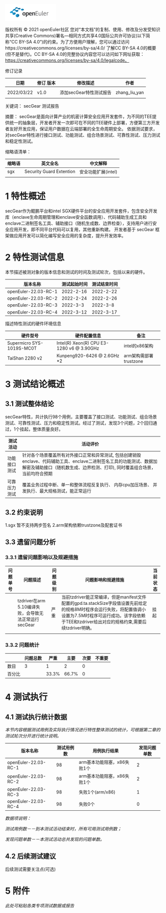 ![openEuler ico](../../images/openEuler.png)

版权所有 © 2021  openEuler社区
 您对“本文档”的复制、使用、修改及分发受知识共享(Creative Commons)署名—相同方式共享4.0国际公共许可协议(以下简称“CC BY-SA 4.0”)的约束。为了方便用户理解，您可以通过访问https://creativecommons.org/licenses/by-sa/4.0/ 了解CC BY-SA 4.0的概要 (但不是替代)。CC BY-SA 4.0的完整协议内容您可以访问如下网址获取：https://creativecommons.org/licenses/by-sa/4.0/legalcode。

修订记录

| 日期     | 修订   版本 | 修改描述                | 作者 |
| ----     | ----------- | --------              | ----        |
|          |             |                       |             |
|2022/03/22|     v1.0    | 添加secGear特性测试报告 |zhang_liu_yan|
|          |             |                        |             |

 关键词： secGear 测试报告 

 

摘要：
secGear是面向计算产业的机密计算安全应用开发套件，为不同的TEE提供统一的抽象层，开发者开发一次即可在不同的TEE硬件上部署，方便第三方开发者友好开发应用，保证用户数据在云端部署的全生命周期安全。
依据测试要求，对secGear特性进行接口测试、功能测试、组合场景测试、可靠性测试、压力测试和稳定性测试。

 

缩略语清单：

| 缩略语 | 英文全名                   |          中文解释   |
| ------ | --------                 |--------              |
| sgx    | Security Guard Extention |   安全功能扩展(intel) |
|        |                          |          |

# 1     特性概述

secGear作为鲲鹏平台和intel SGX硬件平台的安全应用开发套件，包含安全开发库（enclave生命周期管理和enclave安全函数调用）、代码辅助生成工具和enclave二进制签名工具、辅助接口（随机生成数、边界检查），支持用户进行安全应用开发，即不同平台代码可以复用，其他重新构建。
开发者基于 secGear 框架做应用开发可以简化编写安全应用的复杂度，提升开发效率。

# 2     特性测试信息

本节描述被测对象的版本信息和测试的时间及测试轮次，包括以来的硬件。

| 版本名称            | 测试起始时间 | 测试结束时间 |
| --------           | ------------ | -----------|
|openEuler-22.03-RC-1| 2022-2-16   |   2022-2-22   |
|openEuler-22.03-RC-2| 2022-2-24   |   2022-2-26  |
|openEuler-22.03-RC-3| 2022-3-3   |   2022-3-8  |
|openEuler-22.03-RC-4| 2022-3-12   |   2022-3-17  |


描述特性测试的硬件环境信息

| 硬件型号                  | 硬件配置信息                                |  备注         |
| --------                 | ------------                                | ----         |
| Supermicro SYS-1019S-MC0T| Intel(R) Xeon(R) CPU E3-1280 v6 @ 3.90GHz   |intel的x86架构 |
|TaiShan 2280 v2 |Kunpeng920-6426 @ 2.6GHz *2   | arm架构需部署trustzone|

# 3     测试结论概述

## 3.1   测试整体结论

secGear特性，共计执行98个用例，主要覆盖了接口测试、功能测试、组合场景测试、可靠性测试、压力和稳定性测试。经过了测试，发现3个问题，2个回归通过，1个挂起，整体质量良好。

| 测试活动     | 活动评价  |
| --------    | --------                                                                                |
| 功能接口测试 |针对各个场景覆盖所有对外接口正常和异常测试,  包括创建销毁enclave、代码辅助工具、enclave二进制签名工具的功能测试、数据加解密及辅助接口（随机数生成、边界检测、打印), 同时覆盖组合场景，当前均符合预期 |
| 可靠压力测试 |  覆盖业务过程中断、单一和整体流程反复执行、 内存cpu加压场景、 并发执行、最大规格测试，能正常运行 |


## 3.2   约束说明

1.sgx 暂不支持两步签名
2.arm架构依赖trustzone及配套证书


## 3.3   遗留问题分析

### 3.3.1 遗留问题影响以及规避措施

| 问题单号 | 问题描述 | 问题级别 | 问题影响和规避措施 | 当前状态 |
| -------- | -------- | -------- | ------------------ | -------- |
|          |  tzdriver在arm 5.10编译失败，会导致无法正常运行secGear        |   严重       |    当前tzdriver能正常编译，但是manifest文件配置的gpd.ta.stackSize字段值设置先前给定的规格8M时程序会运行失败，将配置值调小设置为7.5M时程序可运行成功。该字段依赖于TEE和tzdriver给出对应的规格约束,需要后续tzdriver明确。               |  挂起        |
|          |          |          |                    |          |

### 3.3.2 问题统计

|        | 问题总数 | 严重 | 主要 | 次要 | 不重要 |
| ------ | -------- | ---- | ---- | ---- | ------ |
| 数目   |     3  |   1  |  2  |  0  |        |
| 百分比 |          |   33.3%   | 66.7% |  0   |        |

# 4     测试执行

## 4.1   测试执行统计数据

*本节内容根据测试用例及实际执行情况进行特性整体测试的统计，可根据第二章的测试轮次分开进行统计说明。*

| 版本名称              | 测试用例数 | 用例执行结果 | 发现问题单数 |
| --------             | ---------- | ------------ | ------------ |
|openEuler-22.03-RC-1  |   98      |  arm基本功能阻塞，x86失败1个   |    2      |
|openEuler-22.03-RC-2  |   98     |    arm基本功能阻塞，x86失败1个   |    2      |
|openEuler-22.03-RC-3  |   98      |    失败1个(arm/x86)  |     1       |
|openEuler-22.03-RC-4  |   98      |     失败0个   |      0      |


*数据项说明：*

*测试用例数－－到本测试活动结束时，所有可用测试用例数；*

*发现问题单数－－本测试活动总共发现的问题单数。*

## 4.2   后续测试建议

后续测试需要关注点(可选)

# 5     附件

*此处可粘贴各类专项测试数据或报告*

 



 

 